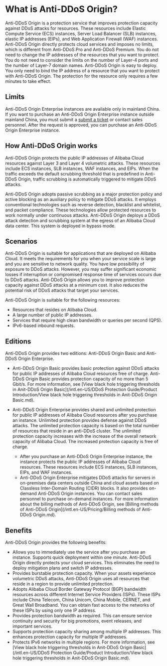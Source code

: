 # What is Anti-DDoS Origin?

Anti-DDoS Origin is a protection service that improves protection capacity against DDoS attacks for resources. These resources include Elastic Compute Service \(ECS\) instances, Server Load Balancer \(SLB\) instances, elastic IP addresses \(EIPs\), and Web Application Firewall \(WAF\) instances. Anti-DDoS Origin directly protects cloud services and imposes no limits, which is different from Anti-DDoS Pro and Anti-DDoS Premium. You do not need to change the IP addresses of the resources that you want to protect. You do not need to consider the limits on the number of Layer-4 ports and the number of Layer-7 domain names. Anti-DDoS Origin is easy to deploy. You only need to bind the IP address of a resource that you want to protect with Anti-DDoS Origin. The protection for the resource only requires a few minutes to take effect.

## Limits

Anti-DDoS Origin Enterprise instances are available only in mainland China. If you want to purchase an Anti-DDoS Origin Enterprise instance outside mainland China, you must submit a [submit a ticket](https://workorder-intl.console.aliyun.com/?#/ticket/add/?productId=80) or contact sales personnel. After the request is approved, you can purchase an Anti-DDoS Origin Enterprise instance.

## How Anti-DDoS Origin works

Anti-DDoS Origin protects the public IP addresses of Alibaba Cloud resources against Layer 3 and Layer 4 volumetric attacks. These resources include ECS instances, SLB instances, WAF instances, and EIPs. When the traffic exceeds the default scrubbing threshold that is predefined in Anti-DDoS Origin, traffic scrubbing is automatically triggered to mitigate DDoS attacks.

Anti-DDoS Origin adopts passive scrubbing as a major protection policy and active blocking as an auxiliary policy to mitigate DDoS attacks. It employs conventional technologies such as reverse detection, blacklist and whitelist, and packet compliance. These technologies allow protected resources to work normally under continuous attacks. Anti-DDoS Origin deploys a DDoS attack detection and scrubbing system at the egress of an Alibaba Cloud data center. This system is deployed in bypass mode.

## Scenarios

Anti-DDoS Origin is suitable for applications that are deployed on Alibaba Cloud. It meets the requirements for you when your service scale is large and you are sensitive to network quality. You have low possibility of exposure to DDoS attacks. However, you may suffer significant economic losses if interruption or compromised response time of services occurs due to DDoS attacks. Anti-DDoS Origin allows you to improve protection capacity against DDoS attacks at a minimum cost. It also reduces the potential risk of DDoS attacks that target your services.

Anti-DDoS Origin is suitable for the following resources:

-   Resources that resides on Alibaba Cloud.
-   A large number of public IP addresses.
-   Services that require high clean bandwidth or queries per second \(QPS\).
-   IPv6-based inbound requests.

## Editions

Anti-DDoS Origin provides two editions: Anti-DDoS Origin Basic and Anti-DDoS Origin Enterprise.

-   Anti-DDoS Origin Basic provides basic protection against DDoS attacks for public IP addresses of Alibaba Cloud resources free of charge. Anti-DDoS Origin Basic provides protection capacity of no more than 5 Gbit/s. For more information, see [View black hole triggering thresholds in Anit-DDoS Origin Basic](/intl.en-US/DDoS Protection Guide/Product Introduction/View black hole triggering thresholds in Anit-DDoS Origin Basic.md).
-   Anti-DDoS Origin Enterprise provides shared and unlimited protection for public IP addresses of Alibaba Cloud resources after you purchase an instance. Unlimited protection provides defense against DDoS attacks. The unlimited protection capacity is based on the total number of resources that reside in an anti-DDoS cluster. The unlimited protection capacity increases with the increase of the overall network capacity of Alibaba Cloud. The increased protection capacity is free of charge.

    -   After you purchase an Anti-DDoS Origin Enterprise instance, the instance protects the public IP addresses of Alibaba Cloud resources. These resources include ECS instances, SLB instances, EIPs, and WAF instances.
    -   Anti-DDoS Origin Enterprise mitigates DDoS attacks for servers in on-premises data centers outside China and cloud assets based on Classless Inter-Domain Routing \(CIDR\) blocks. It also provides on-demand Anti-DDoS Origin instances. You can contact sales personnel to purchase on-demand instances.
    For more information about the billing methods of Anti-DDoS Origin, see [Billing methods of Anti-DDoS Origin](/intl.en-US/Pricing/Billing methods of Anti-DDoS Origin.md).


## Benefits

Anti-DDoS Origin provides the following benefits:

-   Allows you to immediately use the service after you purchase an instance. Supports quick deployment within one minute. Anti-DDoS Origin directly protects your cloud services. This eliminates the need to deploy mitigation plans and switch IP addresses.
-   Provides burstable protection capacity. When your assets experience volumetric DDoS attacks, Anti-DDoS Origin uses all resources that reside in a region to provide unlimited protection.
-   Adopts Alibaba Cloud Border Gateway Protocol \(BGP\) bandwidth resources across different Internet Service Providers \(ISPs\). These ISPs include China Telecom, China Unicom, China Mobile, CERNET, and Great Wall Broadband. You can obtain fast access to the networks of these ISPs by using only one IP address.
-   Provides protection bandwidth as required. This can ensure service continuity and security for big promotions, event releases, and important services.
-   Supports protection capacity sharing among multiple IP addresses. This enhances protection capacity for multiple IP addresses.
-   Protects IPv6 networks in multiple regions. For more information, see [View black hole triggering thresholds in Anit-DDoS Origin Basic](/intl.en-US/DDoS Protection Guide/Product Introduction/View black hole triggering thresholds in Anit-DDoS Origin Basic.md).

